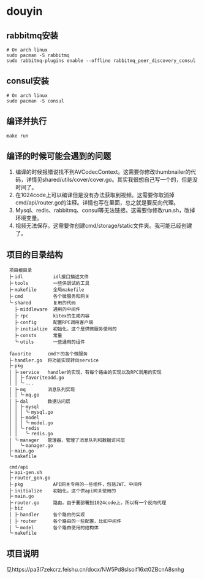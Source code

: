 # douyin

## rabbitmq安装

```shell
# On arch linux
sudo pacman -S rabbitmq
sudo rabbitmq-plugins enable --offline rabbitmq_peer_discovery_consul
```

## consul安装
``` shell
# On arch linux
sudo pacman -S consul
```

## 编译并执行
``` shell
make run
```

## 编译的时候可能会遇到的问题

1. 编译的时候报错说找不到AVCodecContext。这需要你修改thumbnailer的代码，详情见shared/utils/cover/cover.go。其实我很想自己写一个的，但是没时间了。
2. 在1024code上可以编译但是没有办法获取到视频。这需要你取消掉cmd/api/router.go的注释。详情也写在里面，总之就是要反向代理。
3. Mysql、redis、rabbitmq、consul等无法链接。这需要你修改run.sh，改掉环境变量。
4. 视频无法保存。这需要你创建cmd/storage/static文件夹。我可能已经创建了。

## 项目的目录结构

```
 项目根目录
 ├╴idl           idl接口描述文件
 ├╴tools         一些供调试的工具
 ├╴makefile      全局makefile
 ├╴cmd           各个微服务和网关
 ╰╴shared        复用的代码
   ├╴middleware  通用的中间件
   ├╴rpc         kitex的生成内容
   ├╴config      配置RPC调用客户端
   ├╴initialize  初始化，这个是供微服务使用的
   ├╴consts      常量
   ╰╴utils       一些通用的组件
```

```
 favorite      cmd下的各个微服务 
 ├╴handler.go  将功能实现转向service
 ├╴pkg  
 │ ├╴service   handler的实现，有每个路由的实现以及RPC调用的实现
 │ │ ├╴favoriteadd.go 
 │ │ ╰╴...
 │ ├╴mq        消息队列实现
 │ │ ╰╴mq.go 
 │ ├╴dal       数据访问层
 │ │ ├╴mysql  
 │ │ │ ╰╴mysql.go 
 │ │ ├╴model  
 │ │ │ ╰╴model.go 
 │ │ ╰╴redis  
 │ │   ╰╴redis.go 
 │ ╰╴manager   管理器，管理了消息队列和数据访问层
 │   ╰╴manager.go 
 ├╴main.go 
 ╰╴makefile
```

```
 cmd/api 
 ├╴api-gen.sh 
 ├╴router_gen.go 
 ├╴pkg           API网关专用的一些组件，包括JWT、中间件
 ├╴initialize    初始化，这个供api网关使用的
 ├╴main.go 
 ├╴router.go     路由。由于要部署到1024code上，所以有一个反向代理
 ├╴biz  
 │ ├╴handler     各个路由的实现
 │ ├╴router      各个路由的一些配置，比如中间件
 │ ╰╴model       各个路由使用的结构体
 ╰╴makefile
```

## 项目说明

见https://pa3l7zekcrz.feishu.cn/docx/NW5Pd8slsoif16xt0ZBcnA8snhg
